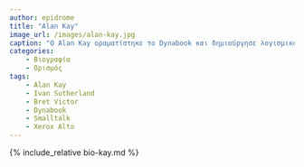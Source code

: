 ```yaml
--- 
author: epidrome 
title: "Alan Kay" 
image_url: /images/alan-kay.jpg 
caption: "O Alan Kay οραματίστηκε το Dynabook και δημιούργησε λογισμικό που διευκολύνει τα παιδιά να μάθουν να σκέφτονται μαζί με τους υπολογιστές" 
categories:
    - Βιογραφία 
    - Ορισμός 
tags: 
    - Alan Kay 
    - Ivan Sutherland 
    - Bret Victor 
    - Dynabook 
    - Smalltalk 
    - Xerox Alto 
--- 
```

{% include_relative bio-kay.md %}
